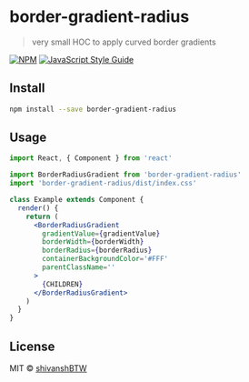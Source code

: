 # border-gradient-radius

> very small HOC to apply curved border gradients

[![NPM](https://img.shields.io/npm/v/border-gradient-radius.svg)](https://www.npmjs.com/package/border-gradient-radius)
[![JavaScript Style Guide](https://img.shields.io/badge/code_style-standard-brightgreen.svg)](https://standardjs.com)

## Install

```bash
npm install --save border-gradient-radius
```

## Usage

```jsx
import React, { Component } from 'react'

import BorderRadiusGradient from 'border-gradient-radius'
import 'border-gradient-radius/dist/index.css'

class Example extends Component {
  render() {
    return (
      <BorderRadiusGradient
        gradientValue={gradientValue}
        borderWidth={borderWidth}
        borderRadius={borderRadius}
        containerBackgroundColor='#FFF'
        parentClassName=''
      >
        {CHILDREN}
      </BorderRadiusGradient>
    )
  }
}
```

## License

MIT © [shivanshBTW](https://github.com/shivanshBTW)
